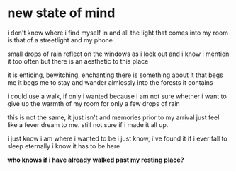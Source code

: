 # new state of mind

i don't know where i find myself in
and all the light that comes
into my room is that of
a streetlight and my phone

small drops of rain reflect
on the windows as i look out
and i know i mention it too often
but there is an aesthetic to this place

it is enticing, bewitching, enchanting
there is something about it that begs me
it begs me to stay and wander aimlessly
into the forests it contains

i could use a walk, if only i wanted
because i am not sure whether i want
to give up the warmth of my room
for only a few drops of rain

this is not the same, it just isn't
and memories prior to my arrival
just feel like a fever dream to me.
still not sure if i made it all up.

i just know i am where i wanted to be
i just know, i've found it
if i ever fall to sleep eternally
i know it has to be here

**who knows if i have already**
**walked past my resting place?**